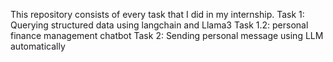 This repository consists of every task that I did in my internship.
Task 1: Querying structured data using langchain and Llama3
Task 1.2: personal finance management chatbot
Task 2: Sending personal message using LLM automatically
